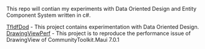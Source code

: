This repo will contian my experiments with Data Oriented Design and Entity Component System written in c#.

[TfIdfDod](./TfIdfOnDots/TfIdfDodReadme.md) - This project contains experimentation with Data Oriented Design.
[DrawingViewPerf](./DrawingViewPerf/DrawingViewPerfReadme.md) - This project is to reproduce the performance issue of DrawingView of CommunityToolkit.Maui 7.0.1